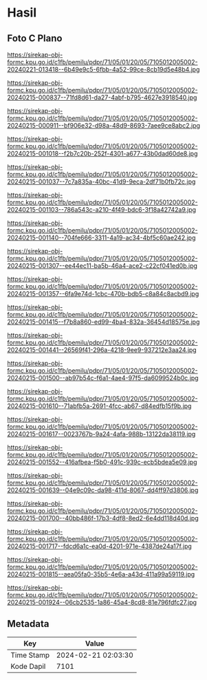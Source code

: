 # Hasil

## Foto C Plano

https://sirekap-obj-formc.kpu.go.id/c1fb/pemilu/pdpr/71/05/01/20/05/7105012005002-20240221-013418--6b49e9c5-6fbb-4a52-99ce-8cb19d5e48b4.jpg

https://sirekap-obj-formc.kpu.go.id/c1fb/pemilu/pdpr/71/05/01/20/05/7105012005002-20240215-000837--71fd8d61-da27-4abf-b795-4627e3918540.jpg

https://sirekap-obj-formc.kpu.go.id/c1fb/pemilu/pdpr/71/05/01/20/05/7105012005002-20240215-000911--bf906e32-d98a-48d9-8693-7aee9ce8abc2.jpg

https://sirekap-obj-formc.kpu.go.id/c1fb/pemilu/pdpr/71/05/01/20/05/7105012005002-20240215-001018--f2b7c20b-252f-4301-a677-43b0dad60de8.jpg

https://sirekap-obj-formc.kpu.go.id/c1fb/pemilu/pdpr/71/05/01/20/05/7105012005002-20240215-001037--7c7a835a-40bc-41d9-9eca-2df71b0fb72c.jpg

https://sirekap-obj-formc.kpu.go.id/c1fb/pemilu/pdpr/71/05/01/20/05/7105012005002-20240215-001103--786a543c-a210-4f49-bdc6-3f18a42742a9.jpg

https://sirekap-obj-formc.kpu.go.id/c1fb/pemilu/pdpr/71/05/01/20/05/7105012005002-20240215-001140--704fe666-3311-4a19-ac34-4bf5c60ae242.jpg

https://sirekap-obj-formc.kpu.go.id/c1fb/pemilu/pdpr/71/05/01/20/05/7105012005002-20240215-001307--ee44ec11-ba5b-46a4-ace2-c22cf041ed0b.jpg

https://sirekap-obj-formc.kpu.go.id/c1fb/pemilu/pdpr/71/05/01/20/05/7105012005002-20240215-001357--6fa9e74d-1cbc-470b-bdb5-c8a84c8acbd9.jpg

https://sirekap-obj-formc.kpu.go.id/c1fb/pemilu/pdpr/71/05/01/20/05/7105012005002-20240215-001415--f7b8a860-ed99-4ba4-832a-36454d18575e.jpg

https://sirekap-obj-formc.kpu.go.id/c1fb/pemilu/pdpr/71/05/01/20/05/7105012005002-20240215-001441--26569f41-296a-4218-9ee9-937212e3aa24.jpg

https://sirekap-obj-formc.kpu.go.id/c1fb/pemilu/pdpr/71/05/01/20/05/7105012005002-20240215-001500--ab97b54c-f6a1-4ae4-97f5-da6099524b0c.jpg

https://sirekap-obj-formc.kpu.go.id/c1fb/pemilu/pdpr/71/05/01/20/05/7105012005002-20240215-001610--71abfb5a-2691-4fcc-ab67-d84edfb15f9b.jpg

https://sirekap-obj-formc.kpu.go.id/c1fb/pemilu/pdpr/71/05/01/20/05/7105012005002-20240215-001617--0023767b-9a24-4afa-988b-13122da38119.jpg

https://sirekap-obj-formc.kpu.go.id/c1fb/pemilu/pdpr/71/05/01/20/05/7105012005002-20240215-001552--416afbea-f5b0-491c-939c-ecb5bdea5e09.jpg

https://sirekap-obj-formc.kpu.go.id/c1fb/pemilu/pdpr/71/05/01/20/05/7105012005002-20240215-001639--04e9c09c-da98-411d-8067-dd4ff97d3806.jpg

https://sirekap-obj-formc.kpu.go.id/c1fb/pemilu/pdpr/71/05/01/20/05/7105012005002-20240215-001700--40bb486f-17b3-4df8-8ed2-6e4dd118d40d.jpg

https://sirekap-obj-formc.kpu.go.id/c1fb/pemilu/pdpr/71/05/01/20/05/7105012005002-20240215-001717--fdcd6a1c-ea0d-4201-971e-4387de24a17f.jpg

https://sirekap-obj-formc.kpu.go.id/c1fb/pemilu/pdpr/71/05/01/20/05/7105012005002-20240215-001815--aea05fa0-35b5-4e6a-a43d-411a99a59119.jpg

https://sirekap-obj-formc.kpu.go.id/c1fb/pemilu/pdpr/71/05/01/20/05/7105012005002-20240215-001924--06cb2535-1a86-45a4-8cd8-81e796fdfc27.jpg


## Metadata

| Key        | Value               |
| ---------- | ------------------- |
| Time Stamp | 2024-02-21 02:03:30 |
| Kode Dapil | 7101                |



